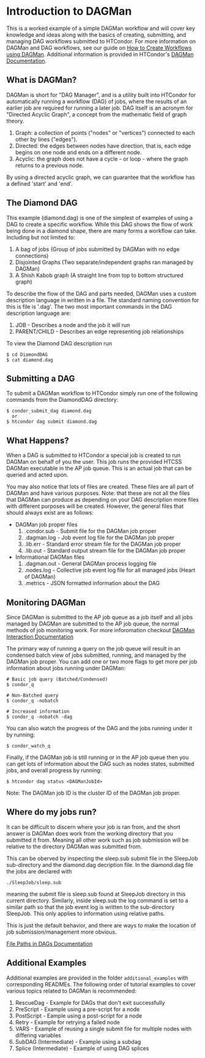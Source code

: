 # Introduction to DAGMan

This is a worked example of a simple DAGMan workflow and will cover key knowledge
and ideas along with the basics of creating, submitting, and managing DAG workflows submitted to HTCondor. 
For more information on DAGMan and DAG workflows, see our guide on [How to Create Workflows using DAGMan](). 
Additional information is provided in HTCondor's [DAGMan Documentation](https://htcondor.readthedocs.io/en/latest/automated-workflows/dagman-introduction.html).

## What is DAGMan?

DAGMan is short for "DAG Manager", and is a utility built into HTCondor for automatically running a workflow (DAG) of jobs, 
where the results of an earlier job are required for running a later job. 
DAG itself is an acronym for "Directed Acyclic Graph", a concept from the mathematic field of graph theory.

1. Graph: a collection of points ("nodes" or "vertices") connected to each other by lines ("edges").
2. Directed: the edges between nodes have direction, that is, each edge begins on one node and ends on a different node.
3. Acyclic: the graph does not have a cycle - or loop - where the graph returns to a previous node.

By using a directed acyclic graph, we can guarantee that the workflow has a defined 'start' and 'end'. 

## The Diamond DAG

This example (diamond.dag) is one of the simplest of examples of
using a DAG to create a specific workflow. While this DAG shows the
flow of work being done in a diamond shape, there are many forms
a workflow can take. Including but not limited to:

1. A bag of jobs (Group of jobs submitted by DAGMan with no edge connections)
2. Disjointed Graphs (Two separate/independent graphs ran managed by DAGMan)
3. A Shish Kabob graph (A straight line from top to bottom structured graph)

To describe the flow of the DAG and parts needed, DAGMan uses a custom
description language in written in a file. The standard naming convention
for this is file is '<DAG Name>.dag'. The two most important commands
in the DAG description language are:

1. JOB - Describes a node and the job it will run
2. PARENT/CHILD - Describes an edge representing job relationships

To view the Diamond DAG description run

```
$ cd DiamondDAG
$ cat diamond.dag
```

## Submitting a DAG

To submit a DAGMan workflow to HTCondor simply run one of the following
commands from the DiamondDAG directory:

```
$ condor_submit_dag diamond.dag
  or
$ htcondor dag submit diamond.dag
```

## What Happens?

When a DAG is submitted to HTCondor a special job is created to run DAGMan
on behalf of you the user. This job runs the provided HTCSS DAGMan executable
in the AP job queue. This is an actual job that can be queried and acted upon.

You may also notice that lots of files are created. These files are all part
of DAGMan and have various purposes. Note: that these are not all the files
that DAGMan can produce as depending on your DAG description more files with
different purposes will be created. However, the general files that should
always exist are as follows:

* DAGMan job proper files
  1. <DAG File>.condor.sub - Submit file for the DAGMan job proper
  2. <DAG File>.dagman.log - Job event log file for the DAGMan job proper
  3. <DAG File>.lib.err - Standard error stream file for the DAGMan job proper
  4. <DAG File>.lib.out - Standard output stream file for the DAGMan job proper
* Informational DAGMan files
  1. <DAG File>.dagman.out - General DAGMan process logging file
  2. <DAG File>.nodes.log - Collective job event log file for all managed jobs (Heart of DAGMan)
  3. <DAG File>.metrics - JSON formatted information about the DAG

## Monitoring DAGMan

Since DAGMan is submitted to the AP job queue as a job itself and all jobs
managed by DAGMan are submitted to the AP job queue, the normal methods of
job monitoring work. For more inforomation checkout
[DAGMan Interaction Documentation](https://htcondor.readthedocs.io/en/latest/automated-workflows/dagman-interaction.html)

The primary way of running a query on the job queue will result in an
condensed batch view of jobs submitted, running, and managed by the
DAGMan job proper. You can add one or two more flags to get more per
job information about jobs running under DAGMan:

```
# Basic job query (Batched/Condensed)
$ condor_q

# Non-Batched query
$ condor_q -nobatch

# Increased information
$ condor_q -nobatch -dag
```

You can also watch the progress of the DAG and the jobs running under it
by running:

```
$ condor_watch_q
```

Finally, if the DAGMan job is still running or in the AP job queue then you
can get lots of information about the DAG such as nodes states, submitted jobs,
and overall progress by running:

```
$ htcondor dag status <DAGManJobId>
```

Note: The DAGMan job ID is the cluster ID of the DAGMan job proper.

## Where do my jobs run?

It can be difficult to discern where your job is ran from, and the short
answer is DAGMan does work from the working directory that you submitted
it from. Meaning all other work such as job submission will be relative to
the directory DAGMan was submitted from.

This can be oberved by inspecting the sleep.sub submit file in the SleepJob
sub-directory and the diamond.dag decription file. In the diamond.dag file
the jobs are declared with

```
./SleepJob/sleep.sub
```

meaning the submit file is sleep.sub found at SleepJob directory in this
current directory. Similarly, inside sleep.sub the log command is set to
a similar path so that the job event log is written to the sub-directory
SleepJob. This only applies to information using relative paths.

This is just the default behavior, and there are ways to make the location
of job submission/management more obvious.

[File Paths in DAGs Documentation](https://htcondor.readthedocs.io/en/latest/automated-workflows/dagman-file-paths.html)

## Additional Examples

Additional examples are provided in the folder `additional_examples` with corresponding READMEs. 
The following order of tutorial examples to cover various topics related to DAGMan is recommended:

1. RescueDag - Example for DAGs that don't exit successfully
3. PreScript - Example using a pre-script for a node
4. PostScript - Eample using a post-script for a node
5. Retry - Example for retrying a failed node
6. VARS - Example of reusing a single submit file for multiple nodes with differing variables
7. SubDAG (Intermediate) - Example using a subdag
8. Splice (Intermediate) - Example of using DAG splices
